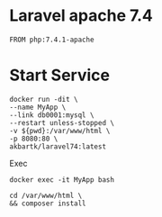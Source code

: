 # Laravel apache 7.4

`FROM php:7.4.1-apache`

# Start Service

```
docker run -dit \
--name MyApp \
--link db0001:mysql \
--restart unless-stopped \
-v ${pwd}:/var/www/html \
-p 8080:80 \
akbartk/laravel74:latest
```

Exec
```
docker exec -it MyApp bash
```
```
cd /var/www/html \
&& composer install
```